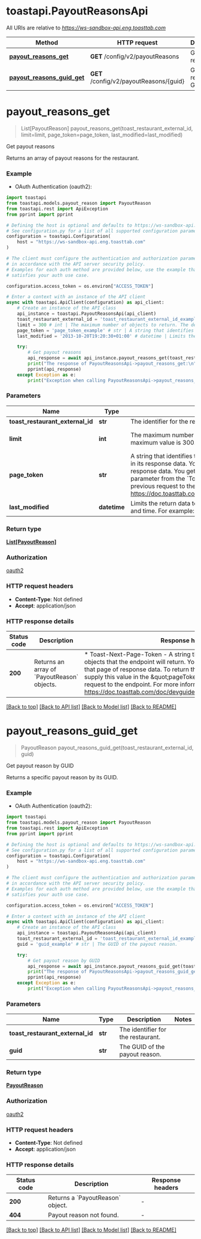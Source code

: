 # toastapi.PayoutReasonsApi

All URIs are relative to *https://ws-sandbox-api.eng.toasttab.com*

Method | HTTP request | Description
------------- | ------------- | -------------
[**payout_reasons_get**](PayoutReasonsApi.md#payout_reasons_get) | **GET** /config/v2/payoutReasons | Get payout reasons
[**payout_reasons_guid_get**](PayoutReasonsApi.md#payout_reasons_guid_get) | **GET** /config/v2/payoutReasons/{guid} | Get payout reason by GUID


# **payout_reasons_get**
> List[PayoutReason] payout_reasons_get(toast_restaurant_external_id, limit=limit, page_token=page_token, last_modified=last_modified)

Get payout reasons

Returns an array of payout reasons for the restaurant.


### Example

* OAuth Authentication (oauth2):

```python
import toastapi
from toastapi.models.payout_reason import PayoutReason
from toastapi.rest import ApiException
from pprint import pprint

# Defining the host is optional and defaults to https://ws-sandbox-api.eng.toasttab.com
# See configuration.py for a list of all supported configuration parameters.
configuration = toastapi.Configuration(
    host = "https://ws-sandbox-api.eng.toasttab.com"
)

# The client must configure the authentication and authorization parameters
# in accordance with the API server security policy.
# Examples for each auth method are provided below, use the example that
# satisfies your auth use case.

configuration.access_token = os.environ["ACCESS_TOKEN"]

# Enter a context with an instance of the API client
async with toastapi.ApiClient(configuration) as api_client:
    # Create an instance of the API class
    api_instance = toastapi.PayoutReasonsApi(api_client)
    toast_restaurant_external_id = 'toast_restaurant_external_id_example' # str | The identifier for the restaurant.
    limit = 300 # int | The maximum number of objects to return. The default value is 300. The maximum value is 300. (optional) (default to 300)
    page_token = 'page_token_example' # str | A string that identifies the set of data objects that the endpoint will return in its response data. You can use this parameter to retrieve one page of response data. You get the value that you supply in the `pageToken` parameter from the `Toast-Next-Page-Token` header field value of a previous request to the endpoint. For more information, see https://doc.toasttab.com/doc/devguide/apiResponseDataPagination.html. (optional)
    last_modified = '2013-10-20T19:20:30+01:00' # datetime | Limits the return data to objects created or modified after a specific date and time. For example: `2024-06-20T00:00:00.000%2B0000`. (optional)

    try:
        # Get payout reasons
        api_response = await api_instance.payout_reasons_get(toast_restaurant_external_id, limit=limit, page_token=page_token, last_modified=last_modified)
        print("The response of PayoutReasonsApi->payout_reasons_get:\n")
        pprint(api_response)
    except Exception as e:
        print("Exception when calling PayoutReasonsApi->payout_reasons_get: %s\n" % e)
```



### Parameters


Name | Type | Description  | Notes
------------- | ------------- | ------------- | -------------
 **toast_restaurant_external_id** | **str**| The identifier for the restaurant. | 
 **limit** | **int**| The maximum number of objects to return. The default value is 300. The maximum value is 300. | [optional] [default to 300]
 **page_token** | **str**| A string that identifies the set of data objects that the endpoint will return in its response data. You can use this parameter to retrieve one page of response data. You get the value that you supply in the &#x60;pageToken&#x60; parameter from the &#x60;Toast-Next-Page-Token&#x60; header field value of a previous request to the endpoint. For more information, see https://doc.toasttab.com/doc/devguide/apiResponseDataPagination.html. | [optional] 
 **last_modified** | **datetime**| Limits the return data to objects created or modified after a specific date and time. For example: &#x60;2024-06-20T00:00:00.000%2B0000&#x60;. | [optional] 

### Return type

[**List[PayoutReason]**](PayoutReason.md)

### Authorization

[oauth2](../README.md#oauth2)

### HTTP request headers

 - **Content-Type**: Not defined
 - **Accept**: application/json

### HTTP response details

| Status code | Description | Response headers |
|-------------|-------------|------------------|
**200** | Returns an array of &#x60;PayoutReason&#x60; objects. |  * Toast-Next-Page-Token - A string that identifies the following set of objects that the endpoint will return. You can use this value to retrieve that page of response data. To return the next page of objects you supply this value in the \&quot;pageToken\&quot; parameter of the next request to the endpoint. For more information, see https://doc.toasttab.com/doc/devguide/apiResponseDataPagination.html. <br>  |

[[Back to top]](#) [[Back to API list]](../README.md#documentation-for-api-endpoints) [[Back to Model list]](../README.md#documentation-for-models) [[Back to README]](../README.md)

# **payout_reasons_guid_get**
> PayoutReason payout_reasons_guid_get(toast_restaurant_external_id, guid)

Get payout reason by GUID

Returns a specific payout reason by its GUID.


### Example

* OAuth Authentication (oauth2):

```python
import toastapi
from toastapi.models.payout_reason import PayoutReason
from toastapi.rest import ApiException
from pprint import pprint

# Defining the host is optional and defaults to https://ws-sandbox-api.eng.toasttab.com
# See configuration.py for a list of all supported configuration parameters.
configuration = toastapi.Configuration(
    host = "https://ws-sandbox-api.eng.toasttab.com"
)

# The client must configure the authentication and authorization parameters
# in accordance with the API server security policy.
# Examples for each auth method are provided below, use the example that
# satisfies your auth use case.

configuration.access_token = os.environ["ACCESS_TOKEN"]

# Enter a context with an instance of the API client
async with toastapi.ApiClient(configuration) as api_client:
    # Create an instance of the API class
    api_instance = toastapi.PayoutReasonsApi(api_client)
    toast_restaurant_external_id = 'toast_restaurant_external_id_example' # str | The identifier for the restaurant.
    guid = 'guid_example' # str | The GUID of the payout reason.

    try:
        # Get payout reason by GUID
        api_response = await api_instance.payout_reasons_guid_get(toast_restaurant_external_id, guid)
        print("The response of PayoutReasonsApi->payout_reasons_guid_get:\n")
        pprint(api_response)
    except Exception as e:
        print("Exception when calling PayoutReasonsApi->payout_reasons_guid_get: %s\n" % e)
```



### Parameters


Name | Type | Description  | Notes
------------- | ------------- | ------------- | -------------
 **toast_restaurant_external_id** | **str**| The identifier for the restaurant. | 
 **guid** | **str**| The GUID of the payout reason. | 

### Return type

[**PayoutReason**](PayoutReason.md)

### Authorization

[oauth2](../README.md#oauth2)

### HTTP request headers

 - **Content-Type**: Not defined
 - **Accept**: application/json

### HTTP response details

| Status code | Description | Response headers |
|-------------|-------------|------------------|
**200** | Returns a &#x60;PayoutReason&#x60; object. |  -  |
**404** | Payout reason not found. |  -  |

[[Back to top]](#) [[Back to API list]](../README.md#documentation-for-api-endpoints) [[Back to Model list]](../README.md#documentation-for-models) [[Back to README]](../README.md)

